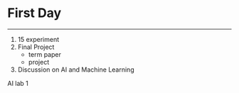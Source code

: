 # First Day
---
1. 15 experiment   
2. Final Project
	- term paper
	- project
3. Discussion on AI and Machine Learning

AI lab 1
